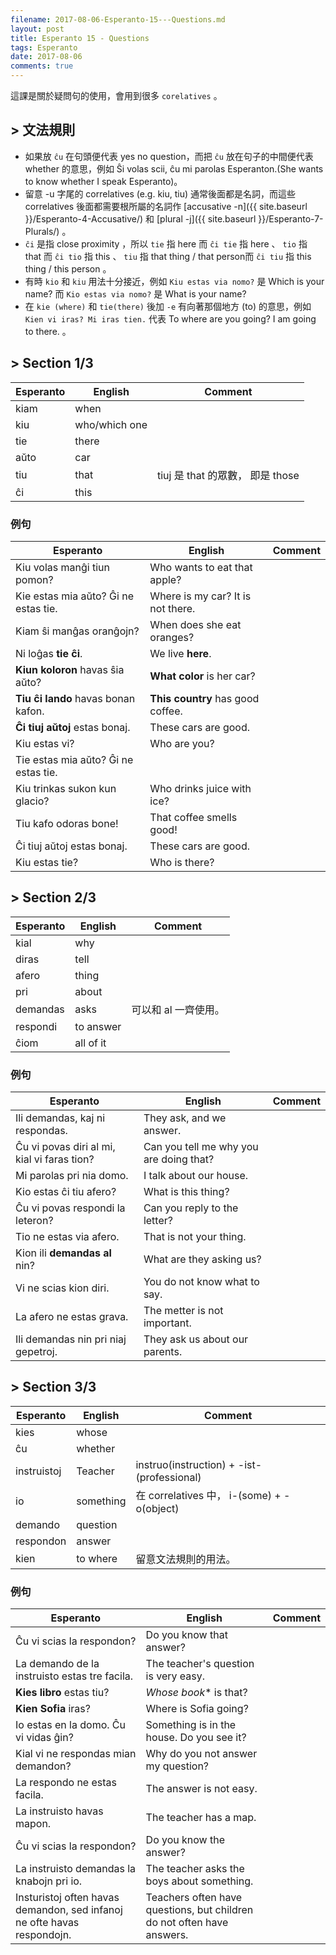```yaml
---
filename: 2017-08-06-Esperanto-15---Questions.md
layout: post
title: Esperanto 15 - Questions
tags: Esperanto
date: 2017-08-06
comments: true
---
```

這課是關於疑問句的使用，會用到很多 `corelatives` 。

## > 文法規則
* 如果放 `ĉu` 在句頭便代表 yes no question，而把 `ĉu` 放在句子的中間便代表 whether 的意思，例如 Ŝi volas scii, ĉu mi parolas Esperanton.(She wants to know whether I speak Esperanto)。
* 留意 -u 字尾的 correlatives (e.g. kiu, tiu) 通常後面都是名詞，而這些 correlatives 後面都需要根所屬的名詞作 [accusative -n]({{ site.baseurl }}/Esperanto-4-Accusative/) 和 [plural -j]({{ site.baseurl }}/Esperanto-7-Plurals/) 。
* `ĉi` 是指 close proximity ，所以 `tie` 指 here 而 `ĉi tie` 指 here 、 `tio` 指 that 而 `ĉi tio` 指 this 、 `tiu` 指 that thing / that person而 `ĉi tiu` 指 this thing / this person 。
* 有時 `kio` 和 `kiu` 用法十分接近，例如 `Kiu estas via nomo?` 是 Which is your name? 而 `Kio estas via nomo?` 是 What is your name?
* 在 `kie (where)` 和 `tie(there)` 後加 `-e` 有向著那個地方 (to) 的意思，例如 `Kien vi iras? Mi iras tien.` 代表 To where are you going? I am going to there. 。

## > Section 1/3

|Esperanto|English|Comment|
|---|---|---|
|kiam|when||
|kiu|who/which one||
|tie|there||
|aŭto|car||
|tiu|that|tiuj 是 that 的眾數， 即是 those|
|ĉi|this||

### 例句

|Esperanto|English|Comment|
|---|---|---|
|Kiu volas manĝi tiun pomon?|Who wants to eat that apple?||
|Kie estas mia aŭto? Ĝi ne estas tie.|Where is my car? It is not there.||
|Kiam ŝi manĝas oranĝojn?|When does she eat oranges?||
|Ni loĝas **tie ĉi**.|We live **here**.||
|**Kiun koloron** havas ŝia aŭto?|**What color** is her car?||
|**Tiu ĉi lando** havas bonan kafon.|**This country** has good coffee.||
|**Ĉi tiuj aŭtoj** estas bonaj.|These cars are good.||
|Kiu estas vi?|Who are you?||
|Tie estas mia aŭto? Ĝi ne estas tie.||
|Kiu trinkas sukon kun glacio?|Who drinks juice with ice?||
|Tiu kafo odoras bone!|That coffee smells good!||
|Ĉi tiuj aŭtoj estas bonaj.|These cars are good.||
|Kiu estas tie?|Who is there?||

## > Section 2/3

|Esperanto|English|Comment|
|---|---|---|
|kial|why||
|diras|tell||
|afero|thing||
|pri|about||
|demandas|asks|可以和 al 一齊使用。|
|respondi|to answer||
|ĉiom|all of it||

### 例句

|Esperanto|English|Comment|
|---|---|---|
|Ili demandas, kaj ni respondas.|They ask, and we answer.||
|Ĉu vi povas diri al mi, kial vi faras tion?|Can you tell me why you are doing that?||
|Mi parolas pri nia domo.|I talk about our house.||
|Kio estas ĉi tiu afero?|What is this thing?|
|Ĉu vi povas respondi la leteron?|Can you reply to the letter?||
|Tio ne estas via afero.|That is not your thing.||
|Kion ili **demandas al** nin?|What are they asking us?||
|Vi ne scias kion diri.|You do not know what to say.||
|La afero ne estas grava.|The metter is not important.||
|Ili demandas nin pri niaj gepetroj.|They ask us about our parents.||

## > Section 3/3

|Esperanto|English|Comment|
|---|---|---|
|kies|whose||
|ĉu|whether||
|instruistoj|Teacher|instruo(instruction) + -ist-(professional)|
|io|something|在 correlatives 中， i-(some) + -o(object)|
|demando|question||
|respondon|answer||
|kien|to where|留意文法規則的用法。|

### 例句

|Esperanto|English|Comment|
|---|---|---|
|Ĉu vi scias la respondon?|Do you know that answer?||
|La demando de la instruisto estas tre facila.|The teacher's question is very easy.||
|**Kies libro** estas tiu?|*Whose book** is that?||
|**Kien Sofia** iras?|Where is Sofia going?||
|Io estas en la domo. Ĉu vi vidas ĝin?|Something is in the house. Do you see it?||
|Kial vi ne respondas mian demandon?|Why do you not answer my question?||
|La respondo ne estas facila.|The answer is not easy.||
La instruisto havas mapon.|The teacher has a map.||
|Ĉu vi scias la respondon?|Do you know the answer?||
|La instruisto demandas la knabojn pri io.|The teacher asks the boys about something.||
|Insturistoj often havas demandon, sed infanoj ne ofte havas respondojn.|Teachers often have questions, but children do not often have answers.||

